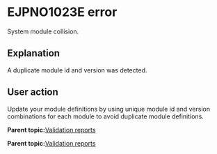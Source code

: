 # EJPNO1023E error 

System module collision.

## Explanation

A duplicate module id and version was detected.

## User action

Update your module definitions by using unique module id and version combinations for each module to avoid duplicate module definitions.

**Parent topic:**[Validation reports ](../dev-theme/themopt_an_val_reports.md)

**Parent topic:**[Validation reports ](../dev-theme/themopt_an_val_reports.md)

